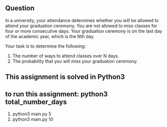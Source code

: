 ## Question

In a university, your attendance determines whether you will be
allowed to attend your graduation ceremony.
You are not allowed to miss classes for four or more consecutive days.
Your graduation ceremony is on the last day of the academic year,
which is the Nth day.

 

Your task is to determine the following:

1. The number of ways to attend classes over N days.
2. The probability that you will miss your graduation ceremony.


## This assignment is solved in Python3

## to run this assignment: python3 total_number_days
1. python3 main.py 5
2. python3 main.py 10
